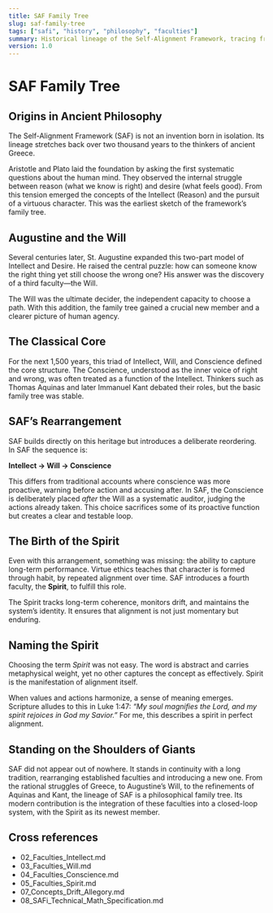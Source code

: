 ```yaml
---
title: SAF Family Tree
slug: saf-family-tree
tags: ["safi", "history", "philosophy", "faculties"]
summary: Historical lineage of the Self-Alignment Framework, tracing from Aristotle and Augustine through Aquinas to SAF’s modern synthesis with the Spirit faculty.
version: 1.0
---
```


# SAF Family Tree

## Origins in Ancient Philosophy
The Self-Alignment Framework (SAF) is not an invention born in isolation. Its lineage stretches back over two thousand years to the thinkers of ancient Greece.  

Aristotle and Plato laid the foundation by asking the first systematic questions about the human mind. They observed the internal struggle between reason (what we know is right) and desire (what feels good). From this tension emerged the concepts of the Intellect (Reason) and the pursuit of a virtuous character. This was the earliest sketch of the framework’s family tree.

## Augustine and the Will
Several centuries later, St. Augustine expanded this two-part model of Intellect and Desire. He raised the central puzzle: how can someone know the right thing yet still choose the wrong one? His answer was the discovery of a third faculty—the Will.

The Will was the ultimate decider, the independent capacity to choose a path. With this addition, the family tree gained a crucial new member and a clearer picture of human agency.

## The Classical Core
For the next 1,500 years, this triad of Intellect, Will, and Conscience defined the core structure. The Conscience, understood as the inner voice of right and wrong, was often treated as a function of the Intellect. Thinkers such as Thomas Aquinas and later Immanuel Kant debated their roles, but the basic family tree was stable.

## SAF’s Rearrangement
SAF builds directly on this heritage but introduces a deliberate reordering. In SAF the sequence is:  

**Intellect → Will → Conscience**  

This differs from traditional accounts where conscience was more proactive, warning before action and accusing after. In SAF, the Conscience is deliberately placed *after* the Will as a systematic auditor, judging the actions already taken. This choice sacrifices some of its proactive function but creates a clear and testable loop.

## The Birth of the Spirit
Even with this arrangement, something was missing: the ability to capture long-term performance. Virtue ethics teaches that character is formed through habit, by repeated alignment over time. SAF introduces a fourth faculty, the **Spirit**, to fulfill this role.  

The Spirit tracks long-term coherence, monitors drift, and maintains the system’s identity. It ensures that alignment is not just momentary but enduring.

## Naming the Spirit
Choosing the term *Spirit* was not easy. The word is abstract and carries metaphysical weight, yet no other captures the concept as effectively. Spirit is the manifestation of alignment itself.  

When values and actions harmonize, a sense of meaning emerges. Scripture alludes to this in Luke 1:47: *“My soul magnifies the Lord, and my spirit rejoices in God my Savior.”* For me, this describes a spirit in perfect alignment.

## Standing on the Shoulders of Giants
SAF did not appear out of nowhere. It stands in continuity with a long tradition, rearranging established faculties and introducing a new one. From the rational struggles of Greece, to Augustine’s Will, to the refinements of Aquinas and Kant, the lineage of SAF is a philosophical family tree. Its modern contribution is the integration of these faculties into a closed-loop system, with the Spirit as its newest member.

## Cross references
- 02_Faculties_Intellect.md  
- 03_Faculties_Will.md  
- 04_Faculties_Conscience.md  
- 05_Faculties_Spirit.md  
- 07_Concepts_Drift_Allegory.md  
- 08_SAFi_Technical_Math_Specification.md  

